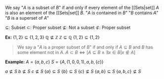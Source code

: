 We say "$A$ is a subset of $B$" if and only if every element of the [[Sets|set]] $A$ is also an element of the [[Sets|set]] $B$.
"$A$ is contained in $B$"
"$B$ contains $A$"
"$B$ is a superset of $A$"

$\subseteq$: Subset
$\subset$: Proper subset
$\nsubseteq$: Not a subset 
$\not\subset$: Proper subset

<b>Ex:</b>
$\{1,2\} \subseteq \{1,2,3\}$
$\mathbb{Q} \nsubseteq \mathbb{Z}$
$\mathbb{Z} \subseteq \mathbb{Q}$
$\{1,2\} \subseteq \{1,2\}$

> We say a "$A$ is a proper subset of $B$" if and only if $A \subseteq B$ and $B$ has some element not in $A$.
> $A \subset B \Leftrightarrow [A \subseteq B \land \exists x \in B | x \notin A]$

<b>Example:</b>
$A = \{a,b,c\}$
$S = \{A, (1,0,0,1), a, b, \{c\}\}$

$a \nsubseteq S$
$b \nsubseteq S$
$c \nsubseteq S$
$\{a\}\subseteq S$
$\{b\}\subseteq S$
$\{c\}\nsubseteq S$
$\{a,b\}\subseteq S$
$\{a,b,c\}\nsubseteq S$
